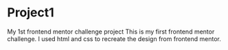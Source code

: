 # Project1
My 1st frontend mentor challenge project 
This is my first frontend mentor challenge. I used html and css to recreate the design from frontend mentor.
